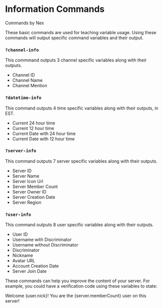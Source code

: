 # Information Commands
Commands by Nex

These basic commands are used for teaching variable usage.
Using these commands will output specific command variables and their output.

### `?channel-info`
This commmand outputs 3 channel specific variables along with their outputs.
 - Channel ID
 - Channel Name
 - Channel Mention

### `?datetime-info`
This command outputs 4 time specific variables along with their outputs, in EST.
 - Current 24 hour time
 - Current 12 hour time
 - Current Date with 24 hour time
 - Current Date with 12 hour time
 
### `?server-info`
This command outputs 7 server specific variables along with their outputs.
 - Server ID
 - Server Name
 - Server Icon Url
 - Server Member Count
 - Server Owner ID
 - Server Creation Date
 - Server Region

### `?user-info`
This command outputs 8 user specific variables along with their outputs.
 - User ID
 - Username with Discriminator
 - Username without Discriminator
 - Discriminator
 - Nickname
 - Avatar URL
 - Account Creation Date
 - Server Join Date
 
These commands can help you improve the content of your server. For example, you could have a verification code using these variables to state:

Welcome {user.nick}! You are the {server.memberCount} user on this server!
